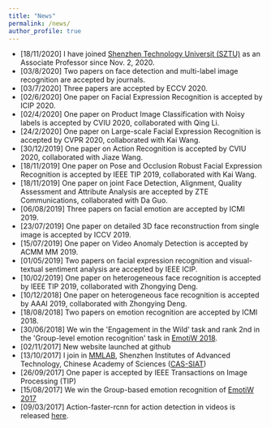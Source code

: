 ```yaml
---
title: "News"
permalink: /news/
author_profile: true
---
```

 * [18/11/2020] I have joined [Shenzhen Technology Universit (SZTU)](https://sztu.edu.cn/) as an Associate Professor since Nov. 2, 2020.
 * [03/8/2020] Two papers on face detection and multi-label image recognition are accepted by journals.
 * [03/7/2020] Three papers are accepted by ECCV 2020.
 * [02/6/2020] One paper on Facial Expression Recognition is accepted by ICIP 2020.
 * [02/4/2020] One paper on Product Image Classification with Noisy labels is accepted by CVIU 2020, collaborated with Qing Li.
 * [24/2/2020] One paper on Large-scale Facial Expression Recognition is accepted by CVPR 2020, collaborated with Kai Wang.
 * [30/12/2019] One paper on Action Recognition is accepted by CVIU 2020, collaborated with Jiaze Wang.
 * [18/11/2019] One paper on Pose and Occlusion Robust Facial Expression Recognition is accepted by IEEE TIP 2019, collaborated with Kai Wang.
  * [18/11/2019] One paper on joint Face Detection, Alignment, Quality Assessment and Attribute Analysis are accepted by ZTE Communications, collaborated with Da Guo.
 * [06/08/2019] Three papers on facial emotion are accepted by ICMI 2019.
 * [23/07/2019] One paper on detailed 3D face reconstruction from single image is accepted by ICCV 2019.
 * [15/07/2019] One paper on Video Anomaly Detection is accepted by ACMM MM 2019.
 * [01/05/2019] Two papers on facial expression recognition and visual-textual sentiment analysis are accepted by IEEE ICIP.
 * [10/02/2019] One paper on heterogeneous face recognition is accepted by IEEE TIP 2019, collaborated with Zhongying Deng.
 * [10/12/2018] One paper on heterogeneous face recognition is accepted by AAAI 2019, collaborated with Zhongying Deng.
 * [18/08/2018] Two papers on emotion recognition are accepted by ICMI 2018.
 * [30/06/2018] We win the 'Engagement in the Wild' task and rank 2nd in the 'Group-level emotion recognition' task in [EmotiW 2018](https://sites.google.com/view/emotiw2018/challenge-details).
 * [02/11/2017] New website launched at github
 * [13/10/2017] I join in [MMLAB](mmlab.siat.ac.cn), Shenzhen Institutes of Advanced Technology, Chinese Academy of Sciences ([CAS-SIAT](http://www.siat.cas.cn/))
 * [26/09/2017] One paper is accepted by IEEE Transactions on Image Processing (TIP)
 * [15/08/2017] We win the Group-based emotion recognition of [EmotiW 2017](https://sites.google.com/site/emotiwchallenge/home)
 * [09/03/2017] Action-faster-rcnn for action detection in videos is released [here](https://github.com/pengxj/action-faster-rcnn). 

